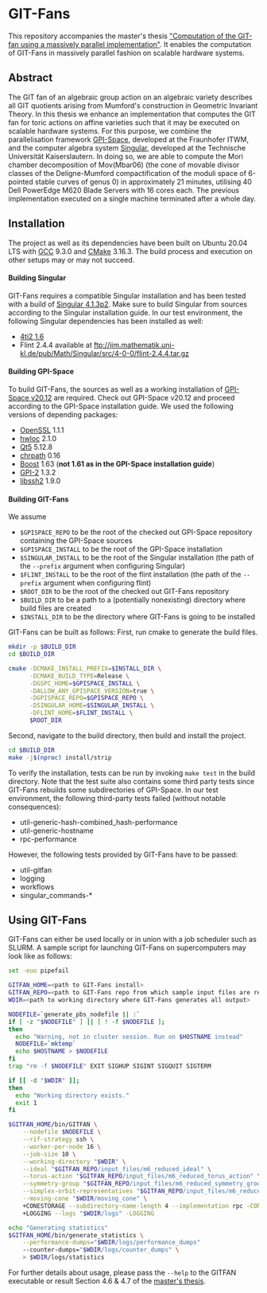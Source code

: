 # GIT-Fans

This repository accompanies the master's thesis ["Computation of the GIT-fan using a massively parallel implementation"](https://github.com/ChristianReinbold/git-fan_master-thesis/blob/master/build/abschlussarbeit.pdf). It enables the computation of GIT-Fans in massively parallel fashion on scalable hardware systems.

## Abstract

The GIT fan of an algebraic group action on an algebraic variety describes all GIT quotients arising from Mumford's construction in Geometric Invariant Theory. In this thesis we enhance an implementation that computes the GIT fan for toric actions on affine varieties such that it may be executed on scalable hardware systems. For this purpose, we combine the parallelisation framework [GPI-Space](https://github.com/cc-hpc-itwm/gpispace/), developed at the Fraunhofer ITWM, and the computer algebra system [Singular](https://github.com/Singular/Singular/), developed at the Technische Universität Kaiserslautern. In doing so, we are able to compute the Mori chamber decomposition of Mov(Mbar06) (the cone of movable divisor classes of the Deligne-Mumford compactification of the moduli space of 6-pointed stable curves of genus 0) in approximately 21 minutes, utilising 40 Dell PowerEdge M620 Blade Servers with 16 cores each. The previous implementation executed on a single machine terminated after a whole day.

## Installation

The project as well as its dependencies have been built on Ubuntu 20.04 LTS with [GCC](https://gcc.gnu.org/) 9.3.0 and [CMake](https://cmake.org/) 3.16.3. The build process and execution on other setups may or may not succeed.

#### Building Singular

GIT-Fans requires a compatible Singular installation and has been tested with a build of [Singular 4.1.3p2](https://github.com/Singular/Singular/tree/Release-4-1-3p2). Make sure to build Singular from sources according to the Singular installation guide. In our test environment, the following Singular dependencies has been installed as well:

* [4ti2 1.6](http://www.4ti2.de/version_1.6/4ti2-1.6.tar.gz)
* Flint 2.4.4 available at ftp://jim.mathematik.uni-kl.de/pub/Math/Singular/src/4-0-0/flint-2.4.4.tar.gz

#### Building GPI-Space

To build GIT-Fans, the sources as well as a working installation of [GPI-Space v20.12](https://github.com/cc-hpc-itwm/gpispace/tree/v20.12) are required. Check out GPI-Space v20.12 and proceed according to the GPI-Space installation guide. We used the following versions of depending packages:

* [OpenSSL](https://www.openssl.org/) 1.1.1
* [hwloc](https://www.open-mpi.org/projects/hwloc/) 2.1.0
* [Qt5](https://www.qt.io/) 5.12.8
* [chrpath](https://tracker.debian.org/pkg/chrpath) 0.16
* [Boost](https://boost.org) 1.63 (**not 1.61 as in the GPI-Space installation guide**)
* [GPI-2](http://www.gpi-site.com) 1.3.2
* [libssh2](https://www.libssh2.org/) 1.9.0

#### Building GIT-Fans

We assume

- `$GPISPACE_REPO` to be the root of the checked out GPI-Space repository containing the GPI-Space sources
- `$GPISPACE_INSTALL` to be the root of the GPI-Space installation
- `$SINGULAR_INSTALL` to be the root of the Singular installation (the path of the `--prefix` argument when configuring Singular)
- `$FLINT_INSTALL` to be the root of the flint installation (the path of the `--prefix` argument when configuring flint)
- `$ROOT_DIR` to be the root of the checked out GIT-Fans repository
- `$BUILD_DIR` to be a path to a (potentially nonexisting) directory where build files are created
- `$INSTALL_DIR` to be the directory where GIT-Fans is going to be installed

GIT-Fans can be built as follows: First, run cmake to generate the build files.

```bash
mkdir -p $BUILD_DIR
cd $BUILD_DIR

cmake -DCMAKE_INSTALL_PREFIX=$INSTALL_DIR \
      -DCMAKE_BUILD_TYPE=Release \
      -DGSPC_HOME=$GPISPACE_INSTALL \
      -DALLOW_ANY_GPISPACE_VERSION=true \
      -DGPISPACE_REPO=$GPISPACE_REPO \
      -DSINGULAR_HOME=$SINGULAR_INSTALL \
      -DFLINT_HOME=$FLINT_INSTALL \
      $ROOT_DIR
```

Second, navigate to the build directory, then build and install the project.


```bash
cd $BUILD_DIR
make -j$(nproc) install/strip
```

To verify the installation, tests can be run by invoking `make test` in the build directory. Note that the test suite also contains some third party tests since GIT-Fans rebuilds some subdirectories of GPI-Space. In our test environment, the following third-party tests failed (without notable consequences):

* util-generic-hash-combined_hash-performance
* util-generic-hostname
* rpc-performance

However, the following tests provided by GIT-Fans have to be passed:

* util-gitfan
* logging
* workflows
* singular_commands-*

## Using GIT-Fans

GIT-Fans can either be used locally or in union with a job scheduler such as SLURM. A sample script for launching GIT-Fans on supercomputers may look like as follows:


```bash
set -euo pipefail

GITFAN_HOME=<path to GIT-Fans install>
GITFAN_REPO=<path to GIT-Fans repo from which sample input files are read>
WDIR=<path to working directory where GIT-Fans generates all output>

NODEFILE=`generate_pbs_nodefile || :`
if [ -z "$NODEFILE" ] || [ ! -f $NODEFILE ];
then
  echo "Warning, not in cluster session. Run on $HOSTNAME instead"
  NODEFILE=`mktemp`
  echo $HOSTNAME > $NODEFILE
fi
trap "rm -f $NODEFILE" EXIT SIGHUP SIGINT SIGQUIT SIGTERM

if [[ -d "$WDIR" ]];
then
  echo "Working directory exists."
  exit 1
fi

$GITFAN_HOME/bin/GITFAN \
    --nodefile $NODEFILE \
    --rif-strategy ssh \
    --worker-per-node 16 \
    --job-size 10 \
    --working-directory "$WDIR" \
    --ideal "$GITFAN_REPO/input_files/m6_reduced_ideal" \
    --torus-action "$GITFAN_REPO/input_files/m6_reduced_torus_action" \
    --symmetry-group "$GITFAN_REPO/input_files/m6_reduced_symmetry_group" \
    --simplex-orbit-representatives "$GITFAN_REPO/input_files/m6_reduced_simplex_orbit_representatives" \
    --moving-cone "$WDIR/moving_cone" \
    +CONESTORAGE --subdirectory-name-length 4 --implementation rpc -CONESTORAGE \
    +LOGGING --logs "$WDIR/logs" -LOGGING

echo "Generating statistics"
$GITFAN_HOME/bin/generate_statistics \
    --performance-dumps="$WDIR/logs/performance_dumps" 
    --counter-dumps="$WDIR/logs/counter_dumps" \
    > $WDIR/logs/statistics
```

For further details about usage, please pass the `--help` to the GITFAN executable or result Section 4.6 & 4.7 of the [master's thesis](https://github.com/ChristianReinbold/git-fan_master-thesis/blob/master/build/abschlussarbeit.pdf).
